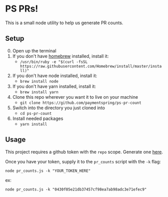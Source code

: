 # PS PRs!

This is a small node utility to help us generate PR counts.

## Setup

0. Open up the terminal
1. If you don't have [homebrew]() installed, install it:
    * `/usr/bin/ruby -e "$(curl -fsSL https://raw.githubusercontent.com/Homebrew/install/master/install)"`
2. If you don't have node installed, install it:
    * `brew install node`
3. If you don't have yarn installed, install it:
    *  `brew install yarn`
4. Clone this repo wherever you want it to live on your machine
    * `git clone https://github.com/paymentspring/ps-pr-count`
5. Switch into the directory you just cloned into
    * `cd ps-pr-count`
6. Install needed packages
    * `yarn install`


## Usage

This project requires a github token with the `repo` scope. Generate one
[here](https://github.com/settings/tokens).

Once you have your token, supply it to the `pr_counts` script with the `-k`
flag:

`node pr_counts.js -k "YOUR_TOKEN_HERE"`

ex:

`node pr_counts.js -k "0430f05e21db37457cf98ea7ab98adc3e71efec9"`